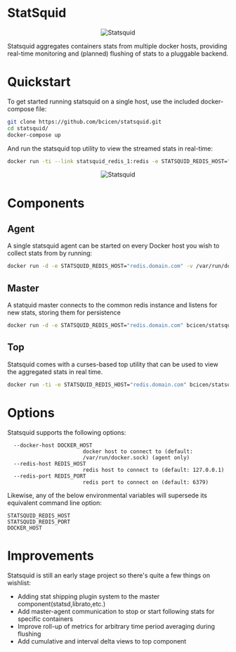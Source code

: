 # StatSquid

<p align="center">
  <img src="https://raw.githubusercontent.com/bcicen/statsquid/master/statsquid.png" alt="Statsquid"/>
</p>

Statsquid aggregates containers stats from multiple docker hosts, providing real-time monitoring and (planned) flushing of stats to a pluggable backend.

# Quickstart

To get started running statsquid on a single host, use the included docker-compose file:

```bash
git clone https://github.com/bcicen/statsquid.git
cd statsquid/
docker-compose up
```

And run the statsquid top utility to view the streamed stats in real-time:
```bash
docker run -ti --link statsquid_redis_1:redis -e STATSQUID_REDIS_HOST="redis" bcicen/statsquid top
```

<p align="center">
  <img src="http://i.imgur.com/5OfeDhV.gif" alt="Statsquid"/>
</p>

# Components

## Agent

A single statsquid agent can be started on every Docker host you wish to collect stats from by running:
```bash
docker run -d -e STATSQUID_REDIS_HOST="redis.domain.com" -v /var/run/docker.sock:/var/run/docker.sock bcicen/statsquid agent
```

## Master

A statquid master connects to the common redis instance and listens for new stats, storing them for persistence
```bash
docker run -d -e STATSQUID_REDIS_HOST="redis.domain.com" bcicen/statsquid master
```

## Top

Statsquid comes with a curses-based top utility that can be used to view the aggregated stats in real time.
```bash
docker run -ti -e STATSQUID_REDIS_HOST="redis.domain.com" bcicen/statsquid top
```

# Options

Statsquid supports the following options:
```
  --docker-host DOCKER_HOST
                        docker host to connect to (default:
                        /var/run/docker.sock) (agent only)
  --redis-host REDIS_HOST
                        redis host to connect to (default: 127.0.0.1)
  --redis-port REDIS_PORT
                        redis port to connect on (default: 6379)
```
Likewise, any of the below environmental variables will supersede its equivalent command line option:
```
STATSQUID_REDIS_HOST
STATSQUID_REDIS_PORT
DOCKER_HOST
```

# Improvements

Statsquid is still an early stage project so there's quite a few things on wishlist:
- Adding stat shipping plugin system to the master component(statsd,librato,etc.)
- Add master-agent communication to stop or start following stats for specific containers
- Improve roll-up of metrics for arbitrary time period averaging during flushing
- Add cumulative and interval delta views to top component 
